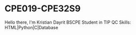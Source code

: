 # CPE019-CPE32S9
Hello there, I'm Kristian Dayrit
BSCPE Student in TIP QC
Skills: HTML|Python|C|Database
